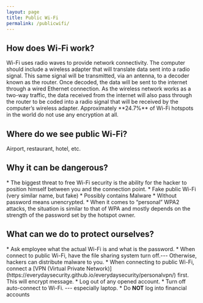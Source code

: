 ```yaml
---
layout: page
title: Public Wi-Fi
permalink: /publicwifi/
---
```

<h2>How does Wi-Fi work?</h2>
Wi-Fi uses radio waves to provide network connectivity. The computer should include a wireless adapter that will translate data sent into a radio signal. This same signal will be transmitted, via an antenna, to a decoder known as the router. Once decoded, the data will be sent to the internet through a wired Ethernet connection. As the wireless network works as a two-way traffic, the data received from the internet will also pass through the router to be coded into a radio signal that will be received by the computer’s wireless adapter.
Approximately **24.7%** of Wi-Fi hotspots in the world do not use any encryption at all.

<h2>Where do we see public Wi-Fi?</h2>
Airport, restaurant, hotel, etc.

<h2>Why it can be dangerous?</h2>
* The biggest threat to free Wi-Fi security is the ability for the hacker to position himself between you and the connection point.
* Fake public Wi-Fi (very similar name, but fake)
* Possibly contains Malware
* Without password means unencrypted.
* When it comes to “personal” WPA2 attacks, the situation is similar to that of WPA and mostly depends on the strength of the password set by the hotspot owner.

<h2>What can we do to protect ourselves?</h2>
* Ask employee what the actual Wi-Fi is and what is the password.
* When connect to public Wi-Fi, have the file sharing system turn off.--- Otherwise, hackers can distribute malware to you.
* When connecting to public Wi-Fi, connect a [VPN (Virtual Private Network)](https://everydaysecurity.github.io/everydaysecurity/personalvpn/) first. This will encrypt message.
* Log out of any opened account.
* Turn off auto-connect to Wi-Fi. --- especially laptop.
* Do <strong>NOT</strong> log into financial accounts
